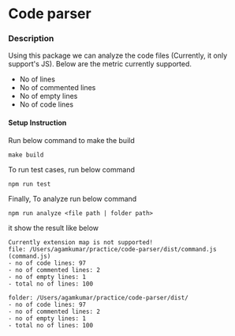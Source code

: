 # Code parser
### Description
Using this package we can analyze the code files (Currently, it only support's JS). Below are the metric currently supported.
- No of lines
- No of commented lines
- No of empty lines
- No of code lines

#### Setup Instruction
Run below command to make the build
```
make build
```

To run test cases, run below command
```
npm run test
```

Finally, To analyze run below command
```
npm run analyze <file path | folder path>
```
it show the result like below
```
Currently extension map is not supported!
file: /Users/agamkumar/practice/code-parser/dist/command.js (command.js)
- no of code lines: 97
- no of commented lines: 2
- no of empty lines: 1
- total no of lines: 100

folder: /Users/agamkumar/practice/code-parser/dist/
- no of code lines: 97
- no of commented lines: 2
- no of empty lines: 1
- total no of lines: 100
```